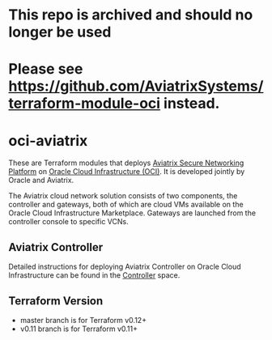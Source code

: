 # **This repo is archived and should no longer be used**
# **Please see https://github.com/AviatrixSystems/terraform-module-oci instead.**


# oci-aviatrix

These are Terraform modules that deploys [Aviatrix Secure Networking Platform](https://docs.aviatrix.com/StartUpGuides/oracle-aviatrix-cloud-controller-startup-guide.html) on [Oracle Cloud Infrastructure (OCI)]((https://cloud.oracle.com/en_US/cloud-infrastructure)). It is developed jointly by Oracle and Aviatrix.

The Aviatrix cloud network solution consists of two components, the controller and gateways, both of which are cloud VMs available on the Oracle Cloud Infrastructure Marketplace. Gateways are launched from the controller console to specific VCNs.

## Aviatrix Controller

Detailed instructions for deploying Aviatrix Controller on Oracle Cloud Infrastructure can be found in the [Controller](./controller/README.md) space.

## Terraform Version

* master branch is for Terraform v0.12+
* v0.11  branch is for Terraform v0.11+
